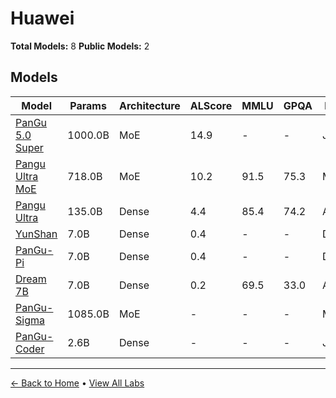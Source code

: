 # Huawei

**Total Models:** 8
**Public Models:** 2

## Models

| Model | Params | Architecture | ALScore | MMLU | GPQA | Released | Status |
|-------|--------|--------------|---------|------|------|----------|--------|
| [PanGu 5.0 Super](../models/huawei/pangu-50-super.md) | 1000.0B | MoE | 14.9 | - | - | Jun/2024 | 🟡 |
| [Pangu Ultra MoE](../models/huawei/pangu-ultra-moe.md) | 718.0B | MoE | 10.2 | 91.5 | 75.3 | May/2025 | 🔴 |
| [Pangu Ultra](../models/huawei/pangu-ultra.md) | 135.0B | Dense | 4.4 | 85.4 | 74.2 | Apr/2025 | 🟢 |
| [YunShan](../models/huawei/yunshan.md) | 7.0B | Dense | 0.4 | - | - | Dec/2023 | 🔴 |
| [PanGu-Pi](../models/huawei/pangu-pi.md) | 7.0B | Dense | 0.4 | - | - | Dec/2023 | 🔴 |
| [Dream 7B](../models/huawei/dream-7b.md) | 7.0B | Dense | 0.2 | 69.5 | 33.0 | Apr/2025 | 🟢 |
| [PanGu-Sigma](../models/huawei/pangu-sigma.md) | 1085.0B | MoE | - | - | - | Mar/2023 | 🔴 |
| [PanGu-Coder](../models/huawei/pangu-coder.md) | 2.6B | Dense | - | - | - | Jul/2022 | 🔴 |

---

[← Back to Home](../README.md) • [View All Labs](../labs/)
